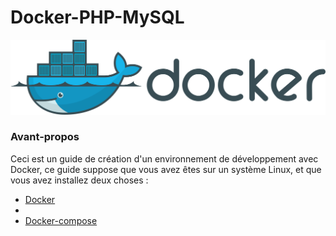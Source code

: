 # Docker-PHP-MySQL

<img src = "dockerEtiquette.svg">

<h3> Avant-propos </h3>

<p> Ceci est un guide de création d'un environnement de développement avec Docker, ce guide suppose que vous avez êtes sur un système Linux, et que vous avez installez deux choses : </p>

<ul>
  <li> <a href="https://www.digitalocean.com/community/tutorials/comment-installer-et-utiliser-docker-sur-ubuntu-18-04-fr">Docker </a><li>
  <li> <a href="https://docs.docker.com/compose/install/"> Docker-compose </a>

</ul>    
    

